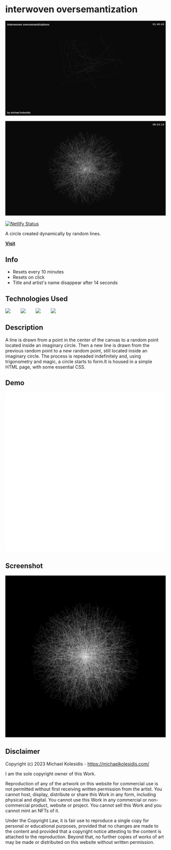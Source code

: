 # interwoven oversemantization

![screenshot](./screenshots/screenshot-01.png)

![screenshot](./screenshots/screenshot-02.png)

[![Netlify Status](https://api.netlify.com/api/v1/badges/167fe081-b318-4922-b30b-3a7f76724456/deploy-status)](https://app.netlify.com/sites/interwoven-oversemantization/deploys)

A circle created dynamically by random lines.

[**Visit**](https://interwoven-oversemantization.netlify.app/)

## Info

- Resets every 10 minutes
- Resets on click
- Title and artist's name disappear after 14 seconds

## Technologies Used

<a href="https://p5js.org/"><img src="https://github.com/michaelkolesidis/tech-icons/blob/main/icons/p5js/p5js.svg" height="50px"/></a>
&nbsp;&nbsp;&nbsp;&nbsp;&nbsp;&nbsp;
<a href="https://en.wikipedia.org/wiki/JavaScript"><img src="https://github.com/michaelkolesidis/tech-icons/blob/main/icons/javascript/javascript-original.svg" height="50px" /></a>
&nbsp;&nbsp;&nbsp;&nbsp;&nbsp;&nbsp;
<a href="https://en.wikipedia.org/wiki/CSS"><img src="https://github.com/michaelkolesidis/tech-icons/blob/main/icons/css3/css3-plain.svg" height="50px" /></a>
&nbsp;&nbsp;&nbsp;&nbsp;&nbsp;&nbsp;
<img src="https://github.com/michaelkolesidis/tech-icons/blob/main/icons/html5/html5-plain.svg" height="50px" />
&nbsp;&nbsp;&nbsp;&nbsp;&nbsp;&nbsp;

## Description

A line is drawn from a point in the center of the canvas to a random point located inside an imaginary circle. Then a new line is drawn from the previous random point to a new random point, still located inside an imaginary circle. The process is repeaded indefinitely and, using trigonometry and magic, a circle starts to form.It is housed in a simple HTML page, with some essential CSS.

## Demo

![screencast](./screenshots/screencast.gif)

## Screenshot

![screenshot](./screenshots/screenshot-03.png)

## Disclaimer

Copyright (c) 2023 Michael Kolesidis - https://michaelkolesidis.com/

I am the sole copyright owner of this Work.

Reproduction of any of the artwork on this website for commercial use
is not permitted without first receiving written permission from the artist.
You cannot host, display, distribute or share this Work in any form,
including physical and digital. You cannot use this Work in any
commercial or non-commercial product, website or project. You cannot
sell this Work and you cannot mint an NFTs of it.

Under the Copyright Law, it is fair use to reproduce a single copy for personal
or educational purposes, provided that no changes are made to the content and
provided that a copyright notice attesting to the content is attached to the
reproduction. Beyond that, no further copies of works of art may be made or
distributed on this website without written permission.
